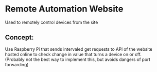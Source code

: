 <html>
  <body>
    <h1>Remote Automation Website</h1>
    <p>Used to remotely control devices from the site</p>
    <h2>Concept: </h2>
    <p>
    Use Raspberry Pi that sends intervaled get requests 
    to API of the website hosted online to check change in value that turns a
    device on or off. (Probably not the best way to implement this, but avoids
    dangers of port forwarding)
    </p>
  </body>
</html>
